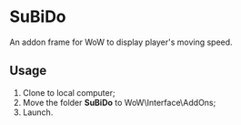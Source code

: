 # SuBiDo
An addon frame for WoW to display player's moving speed.

## Usage
1. Clone to local computer;
2. Move the folder **SuBiDo** to WoW\Interface\AddOns\;
3. Launch.
